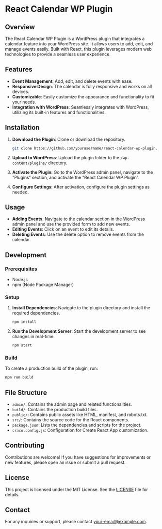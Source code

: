 # React Calendar WP Plugin

## Overview

The React Calendar WP Plugin is a WordPress plugin that integrates a calendar feature into your WordPress site. It allows users to add, edit, and manage events easily. Built with React, this plugin leverages modern web technologies to provide a seamless user experience.

## Features

- **Event Management**: Add, edit, and delete events with ease.
- **Responsive Design**: The calendar is fully responsive and works on all devices.
- **Customizable**: Easily customize the appearance and functionality to fit your needs.
- **Integration with WordPress**: Seamlessly integrates with WordPress, utilizing its built-in features and functionalities.

## Installation

1. **Download the Plugin**: Clone or download the repository.
   ```bash
   git clone https://github.com/yourusername/react-calendar-wp-plugin.git
   ```

2. **Upload to WordPress**: Upload the plugin folder to the `/wp-content/plugins/` directory.

3. **Activate the Plugin**: Go to the WordPress admin panel, navigate to the "Plugins" section, and activate the "React Calendar WP Plugin".

4. **Configure Settings**: After activation, configure the plugin settings as needed.

## Usage

- **Adding Events**: Navigate to the calendar section in the WordPress admin panel and use the provided form to add new events.
- **Editing Events**: Click on an event to edit its details.
- **Deleting Events**: Use the delete option to remove events from the calendar.

## Development

### Prerequisites

- Node.js
- npm (Node Package Manager)

### Setup

1. **Install Dependencies**: Navigate to the plugin directory and install the required dependencies.
   ```bash
   npm install
   ```

2. **Run the Development Server**: Start the development server to see changes in real-time.
   ```bash
   npm start
   ```

### Build

To create a production build of the plugin, run:

```bash
npm run build
```

## File Structure

- `admin/`: Contains the admin page and related functionalities.
- `build/`: Contains the production build files.
- `public/`: Contains public assets like HTML, manifest, and robots.txt.
- `src/`: Contains the source code for the React components.
- `package.json`: Lists the dependencies and scripts for the project.
- `craco.config.js`: Configuration for Create React App customization.

## Contributing

Contributions are welcome! If you have suggestions for improvements or new features, please open an issue or submit a pull request.

## License

This project is licensed under the MIT License. See the [LICENSE](LICENSE) file for details.

## Contact

For any inquiries or support, please contact [your-email@example.com](mailto:your-email@example.com).
